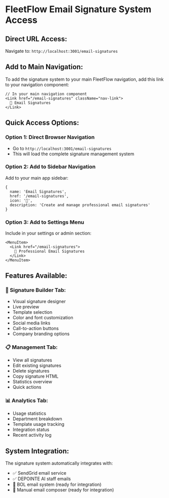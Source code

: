 # FleetFlow Email Signature System Access

## Direct URL Access:

Navigate to: `http://localhost:3001/email-signatures`

## Add to Main Navigation:

To add the signature system to your main FleetFlow navigation, add this link to your navigation
component:

```tsx
// In your main navigation component
<Link href="/email-signatures" className="nav-link">
  📧 Email Signatures
</Link>
```

## Quick Access Options:

### Option 1: Direct Browser Navigation

- Go to `http://localhost:3001/email-signatures`
- This will load the complete signature management system

### Option 2: Add to Sidebar Navigation

Add to your main app sidebar:

```tsx
{
  name: 'Email Signatures',
  href: '/email-signatures',
  icon: '📧',
  description: 'Create and manage professional email signatures'
}
```

### Option 3: Add to Settings Menu

Include in your settings or admin section:

```tsx
<MenuItem>
  <Link href="/email-signatures">
    📧 Professional Email Signatures
  </Link>
</MenuItem>
```

## Features Available:

### 🎨 Signature Builder Tab:

- Visual signature designer
- Live preview
- Template selection
- Color and font customization
- Social media links
- Call-to-action buttons
- Company branding options

### 📋 Management Tab:

- View all signatures
- Edit existing signatures
- Delete signatures
- Copy signature HTML
- Statistics overview
- Quick actions

### 📊 Analytics Tab:

- Usage statistics
- Department breakdown
- Template usage tracking
- Integration status
- Recent activity log

## System Integration:

The signature system automatically integrates with:

- ✅ SendGrid email service
- ✅ DEPOINTE AI staff emails
- 🔄 BOL email system (ready for integration)
- 🔄 Manual email composer (ready for integration)
